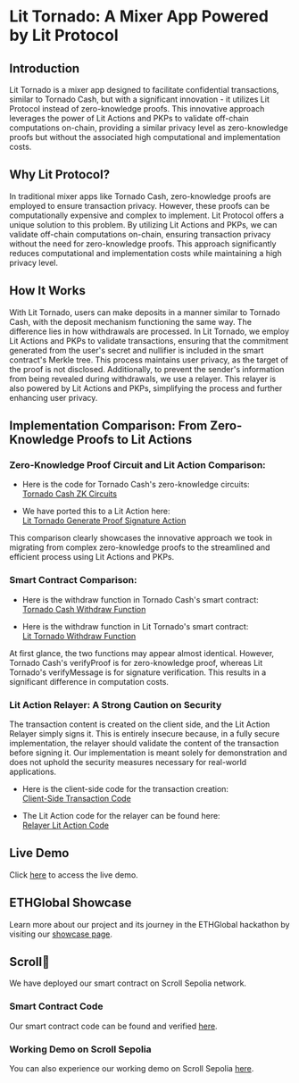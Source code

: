 # Lit Tornado: A Mixer App Powered by Lit Protocol

## Introduction
Lit Tornado is a mixer app designed to facilitate confidential transactions, similar to Tornado Cash, but with a significant innovation - it utilizes Lit Protocol instead of zero-knowledge proofs. This innovative approach leverages the power of Lit Actions and PKPs to validate off-chain computations on-chain, providing a similar privacy level as zero-knowledge proofs but without the associated high computational and implementation costs.

## Why Lit Protocol?
In traditional mixer apps like Tornado Cash, zero-knowledge proofs are employed to ensure transaction privacy. However, these proofs can be computationally expensive and complex to implement. Lit Protocol offers a unique solution to this problem. By utilizing Lit Actions and PKPs, we can validate off-chain computations on-chain, ensuring transaction privacy without the need for zero-knowledge proofs. This approach significantly reduces computational and implementation costs while maintaining a high privacy level.

## How It Works
With Lit Tornado, users can make deposits in a manner similar to Tornado Cash, with the deposit mechanism functioning the same way. The difference lies in how withdrawals are processed. In Lit Tornado, we employ Lit Actions and PKPs to validate transactions, ensuring that the commitment generated from the user's secret and nullifier is included in the smart contract's Merkle tree. This process maintains user privacy, as the target of the proof is not disclosed. Additionally, to prevent the sender's information from being revealed during withdrawals, we use a relayer. This relayer is also powered by Lit Actions and PKPs, simplifying the process and further enhancing user privacy.


## Implementation Comparison: From Zero-Knowledge Proofs to Lit Actions

### Zero-Knowledge Proof Circuit and Lit Action Comparison:  
- Here is the code for Tornado Cash's zero-knowledge circuits:  
[Tornado Cash ZK Circuits](https://github.com/tornadocash/tornado-core/tree/master/circuits)

- We have ported this to a Lit Action here:  
[Lit Tornado Generate Proof Signature Action](https://github.com/Hana-Network/lit-tornado/blob/main/lit/lit_actions/src/generateProofSignature.action.ts)

This comparison clearly showcases the innovative approach we took in migrating from complex zero-knowledge proofs to the streamlined and efficient process using Lit Actions and PKPs.


### Smart Contract Comparison:
- Here is the withdraw function in Tornado Cash's smart contract:  
[Tornado Cash Withdraw Function](https://github.com/tornadocash/tornado-core/blob/1ef6a263ac6a0e476d063fcb269a9df65a1bd56a/contracts/Tornado.sol#L76)

- Here is the withdraw function in Lit Tornado's smart contract:  
[Lit Tornado Withdraw Function](https://github.com/Hana-Network/lit-tornado/blob/8b1163136ef9c1f3724c21b0e75dc31b7aff33ca/contracts/contracts/LitTornado.sol#L141)

At first glance, the two functions may appear almost identical. However, Tornado Cash's verifyProof is for zero-knowledge proof, whereas Lit Tornado's verifyMessage is for signature verification. This results in a significant difference in computation costs.


### Lit Action Relayer: A Strong Caution on Security

The transaction content is created on the client side, and the Lit Action Relayer simply signs it. This is entirely insecure because, in a fully secure implementation, the relayer should validate the content of the transaction before signing it. Our implementation is meant solely for demonstration and does not uphold the security measures necessary for real-world applications.

- Here is the client-side code for the transaction creation:  
[Client-Side Transaction Code](https://github.com/Hana-Network/lit-tornado/blob/546ad9a8e1d7ee5985d42df61a3b0a5e2af21541/frontend/src/hooks/useWithdraw.ts#L149)

- The Lit Action code for the relayer can be found here:  
[Relayer Lit Action Code](https://github.com/Hana-Network/lit-tornado/blob/main/lit/lit_actions/src/relayer.action.ts)

## Live Demo
Click [here](https://lit-tornado.vercel.app/) to access the live demo.


## ETHGlobal Showcase
Learn more about our project and its journey in the ETHGlobal hackathon by visiting our [showcase page](https://ethglobal.com/showcase/lit-tornado-9wokg).


## Scroll📜
We have deployed our smart contract on Scroll Sepolia network. 

### Smart Contract Code
Our smart contract code can be found and verified [here](https://sepolia-blockscout.scroll.io/address/0x71073366a8B61b1b6634554a9e24cd07B31CB7D4/contracts#address-tabs).

### Working Demo on Scroll Sepolia
You can also experience our working demo on Scroll Sepolia [here](https://lit-tornado-git-scroll-enu-kuro.vercel.app/).
